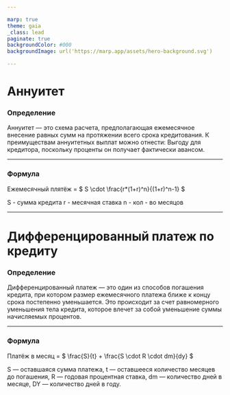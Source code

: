 ```yaml
---

marp: true
theme: gaia
_class: lead
paginate: true
backgroundColor: #000
backgroundImage: url('https://marp.app/assets/hero-background.svg')

---
```


# Аннуитет

### Определение

Аннуитет — это схема расчета, предполагающая ежемесячное внесение равных сумм на протяжении всего срока кредитования. К преимуществам аннуитетных выплат можно отнести: Выгоду для кредитора, поскольку проценты он получает фактически авансом.

---

### Формула

Ежемесячный плятёж = $ S \cdot \frac{r*(1+r)^n}{(1+r)^n-1} $

S - сумма кредита
r - месячная ставка
n - кол - во месяцов

---

# Дифференцированный платеж по кредиту

### Определение

Дифференцированный платеж — это один из способов погашения кредита, при котором размер ежемесячного платежа ближе к концу срока постепенно уменьшается. Это происходит за счет равномерного уменьшения тела кредита, которое влечет за собой уменьшение суммы начисляемых процентов.

---

### Формула

Платёж в месяц = $ \frac{S}{t} + \frac{S \cdot R \cdot dm}{dy} $

S — оставшаяся сумма платежа,
t — оставшееся количество месяцев до погашения,
R — годовая процентная ставка,
dm — количество дней в месяце,
DY — количество дней в году.
